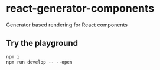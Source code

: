 # react-generator-components
Generator based rendering for React components

## Try the playground
```
npm i
npm run develop -- --open
```
